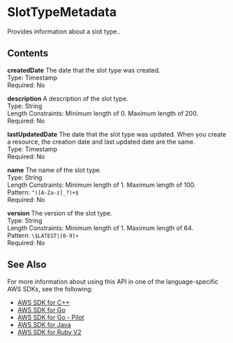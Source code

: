 # SlotTypeMetadata<a name="API_SlotTypeMetadata"></a>

Provides information about a slot type\.\.

## Contents<a name="API_SlotTypeMetadata_Contents"></a>

 **createdDate**   <a name="lex-Type-SlotTypeMetadata-createdDate"></a>
The date that the slot type was created\.  
Type: Timestamp  
Required: No

 **description**   <a name="lex-Type-SlotTypeMetadata-description"></a>
A description of the slot type\.  
Type: String  
Length Constraints: Minimum length of 0\. Maximum length of 200\.  
Required: No

 **lastUpdatedDate**   <a name="lex-Type-SlotTypeMetadata-lastUpdatedDate"></a>
The date that the slot type was updated\. When you create a resource, the creation date and last updated date are the same\.   
Type: Timestamp  
Required: No

 **name**   <a name="lex-Type-SlotTypeMetadata-name"></a>
The name of the slot type\.  
Type: String  
Length Constraints: Minimum length of 1\. Maximum length of 100\.  
Pattern: `^([A-Za-z]_?)+$`   
Required: No

 **version**   <a name="lex-Type-SlotTypeMetadata-version"></a>
The version of the slot type\.  
Type: String  
Length Constraints: Minimum length of 1\. Maximum length of 64\.  
Pattern: `\$LATEST|[0-9]+`   
Required: No

## See Also<a name="API_SlotTypeMetadata_SeeAlso"></a>

For more information about using this API in one of the language\-specific AWS SDKs, see the following:
+  [AWS SDK for C\+\+](https://docs.aws.amazon.com/goto/SdkForCpp/lex-models-2017-04-19/SlotTypeMetadata) 
+  [AWS SDK for Go](https://docs.aws.amazon.com/goto/SdkForGoV1/lex-models-2017-04-19/SlotTypeMetadata) 
+  [AWS SDK for Go \- Pilot](https://docs.aws.amazon.com/goto/SdkForGoPilot/lex-models-2017-04-19/SlotTypeMetadata) 
+  [AWS SDK for Java](https://docs.aws.amazon.com/goto/SdkForJava/lex-models-2017-04-19/SlotTypeMetadata) 
+  [AWS SDK for Ruby V2](https://docs.aws.amazon.com/goto/SdkForRubyV2/lex-models-2017-04-19/SlotTypeMetadata) 